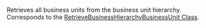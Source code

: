 Retrieves all business units from the business unit hierarchy.  
Corresponds to the [RetrieveBusinessHierarchyBusinessUnit Class](https://msdn.microsoft.com/library/microsoft.crm.sdk.messages.retrievebusinesshierarchybusinessunitrequest.aspx).
